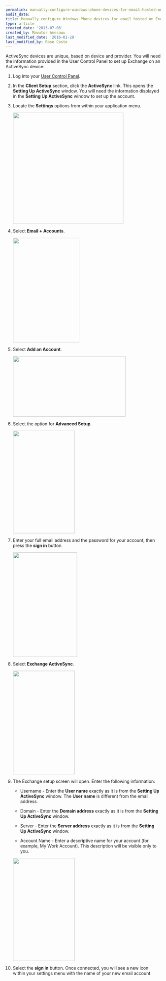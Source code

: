 ```yaml
---
permalink: manually-configure-windows-phone-devices-for-email-hosted-on-exchange-2007/
audit_date:
title: Manually configure Windows Phone devices for email hosted on Exchange 2007
type: article
created_date: '2013-07-03'
created_by: Mawutor Amesawu
last_modified_date: '2016-01-28'
last_modified_by: Rose Coste
---
```


ActiveSync devices are unique, based on device and provider. You will
need the information provided in the User Control Panel to set up
Exchange on an ActiveSync device.

1. Log into your [User Control Panel](https://admin.emailsrvr.com/usercp).

2. In the **Client Setup** section, click the **ActiveSync** link.
   This opens the **Setting Up ActiveSync** window.
   You will need the information displayed in the **Setting Up ActiveSync**
   window to set up the account.

3. Locate the **Settings** options from within your
   application menu.

   <img src="{% asset_path exchange/manually-configure-windows-phone-devices-for-email-hosted-on-exchange-2007/0000.png %}" width="358" height="360" />

4. Select **Email + Accounts**.

   <img src="{% asset_path exchange/manually-configure-windows-phone-devices-for-email-hosted-on-exchange-2007/image002_2.png %}" width="215" height="338" />

5. Select **Add an Account**.

   <img src="{% asset_path exchange/manually-configure-windows-phone-devices-for-email-hosted-on-exchange-2007/image003_2.png %}" width="365" height="196" />

6. Select the option for **Advanced Setup**.

   <img src="{% asset_path exchange/manually-configure-windows-phone-devices-for-email-hosted-on-exchange-2007/image004_2.png %}" width="201" height="332" />

7. Enter your full email address and the password for your account, then
   press the **sign in** button.

   <img src="{% asset_path exchange/manually-configure-windows-phone-devices-for-email-hosted-on-exchange-2007/image005_2.png %}" width="208" height="338" />

8. Select **Exchange ActiveSync**.

   <img src="{% asset_path exchange/manually-configure-windows-phone-devices-for-email-hosted-on-exchange-2007/image006_2.png %}" width="200" height="335" />

9. The Exchange setup screen will open. Enter the following
   information:

   - Username - Enter the **User name** exactly as it is from the
     **Setting Up ActiveSync** window. The **User name** is different
     from the email address.

   - Domain - Enter the **Domain address** exactly as it is from the
     **Setting Up ActiveSync** window.

   - Server - Enter the **Server address** exactly as it is from the
     **Setting Up ActiveSync** window.

   - Account Name - Enter a descriptive name for your account (for example, My
     Work Account). This description will be visible only to you.

   <img src="{% asset_path exchange/manually-configure-windows-phone-devices-for-email-hosted-on-exchange-2007/windows%20setup%20new%20step.jpg %}" width="200" height="333" />

10. Select the **sign in** button. Once connected, you will see a new
    icon within your settings menu with the name of your new email account.
